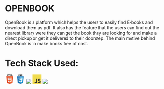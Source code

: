 # OPENBOOK
OpenBook is a platform which helps the users to easily find E-books and download them as pdf. It also has the feature that the users can find out the nearest library were they can get the book they are looking for and make a direct pickup or get it delivered to their doorstep. The main motive behind OpenBook is to make books free of cost.
# Tech Stack Used:

<code><img height="30" src="https://raw.githubusercontent.com/github/explore/80688e429a7d4ef2fca1e82350fe8e3517d3494d/topics/html/html.png"></code>
<code><img height="30" src="https://raw.githubusercontent.com/github/explore/80688e429a7d4ef2fca1e82350fe8e3517d3494d/topics/css/css.png"></code>
<code><img height="30" src="https://github.com/tomchen/stack-icons/raw/master/logos/bootstrap.svg"></code>
<code><img height="30" src="https://raw.githubusercontent.com/github/explore/80688e429a7d4ef2fca1e82350fe8e3517d3494d/topics/javascript/javascript.png"></code>
<code><img height="30" src="https://user-images.githubusercontent.com/88069006/216250536-9218de23-8d7a-4788-95bb-2cd800f2dbd5.png"></code>

